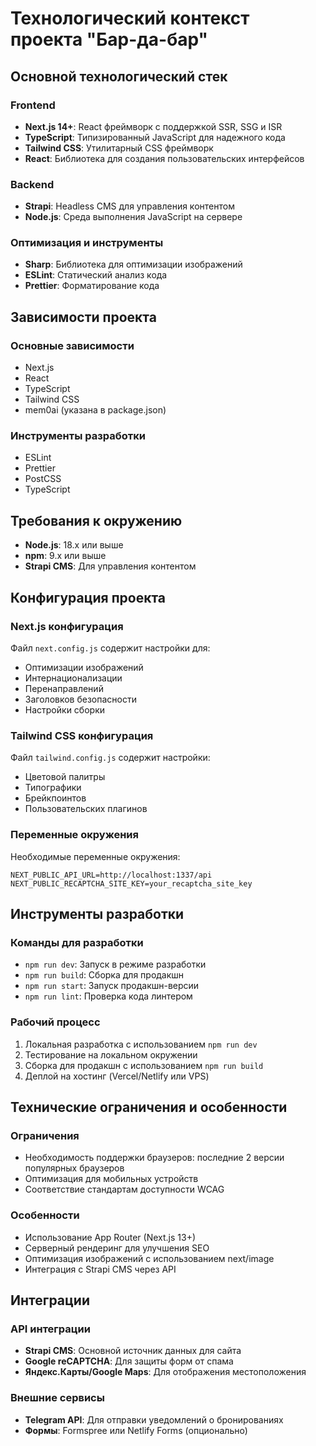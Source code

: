 # Технологический контекст проекта "Бар-да-бар"

## Основной технологический стек

### Frontend
- **Next.js 14+**: React фреймворк с поддержкой SSR, SSG и ISR
- **TypeScript**: Типизированный JavaScript для надежного кода
- **Tailwind CSS**: Утилитарный CSS фреймворк
- **React**: Библиотека для создания пользовательских интерфейсов

### Backend
- **Strapi**: Headless CMS для управления контентом
- **Node.js**: Среда выполнения JavaScript на сервере

### Оптимизация и инструменты
- **Sharp**: Библиотека для оптимизации изображений
- **ESLint**: Статический анализ кода
- **Prettier**: Форматирование кода

## Зависимости проекта

### Основные зависимости
- Next.js
- React
- TypeScript
- Tailwind CSS
- mem0ai (указана в package.json)

### Инструменты разработки
- ESLint
- Prettier
- PostCSS
- TypeScript

## Требования к окружению

- **Node.js**: 18.x или выше
- **npm**: 9.x или выше
- **Strapi CMS**: Для управления контентом

## Конфигурация проекта

### Next.js конфигурация
Файл `next.config.js` содержит настройки для:
- Оптимизации изображений
- Интернационализации
- Перенаправлений
- Заголовков безопасности
- Настройки сборки

### Tailwind CSS конфигурация
Файл `tailwind.config.js` содержит настройки:
- Цветовой палитры
- Типографики
- Брейкпоинтов
- Пользовательских плагинов

### Переменные окружения
Необходимые переменные окружения:
```
NEXT_PUBLIC_API_URL=http://localhost:1337/api
NEXT_PUBLIC_RECAPTCHA_SITE_KEY=your_recaptcha_site_key
```

## Инструменты разработки

### Команды для разработки
- `npm run dev`: Запуск в режиме разработки
- `npm run build`: Сборка для продакшн
- `npm run start`: Запуск продакшн-версии
- `npm run lint`: Проверка кода линтером

### Рабочий процесс
1. Локальная разработка с использованием `npm run dev`
2. Тестирование на локальном окружении
3. Сборка для продакшн с использованием `npm run build`
4. Деплой на хостинг (Vercel/Netlify или VPS)

## Технические ограничения и особенности

### Ограничения
- Необходимость поддержки браузеров: последние 2 версии популярных браузеров
- Оптимизация для мобильных устройств
- Соответствие стандартам доступности WCAG

### Особенности
- Использование App Router (Next.js 13+)
- Серверный рендеринг для улучшения SEO
- Оптимизация изображений с использованием next/image
- Интеграция с Strapi CMS через API

## Интеграции

### API интеграции
- **Strapi CMS**: Основной источник данных для сайта
- **Google reCAPTCHA**: Для защиты форм от спама
- **Яндекс.Карты/Google Maps**: Для отображения местоположения

### Внешние сервисы
- **Telegram API**: Для отправки уведомлений о бронированиях
- **Формы**: Formspree или Netlify Forms (опционально) 